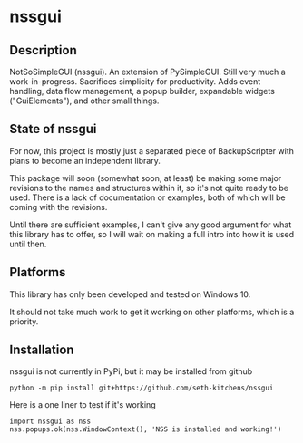 # nssgui

## Description

NotSoSimpleGUI (nssgui). An extension of PySimpleGUI. Still very much a work-in-progress. Sacrifices simplicity for productivity. Adds event handling, data flow management, a popup builder, expandable widgets ("GuiElements"), and other small things.



## State of nssgui

For now, this project is mostly just a separated piece of BackupScripter with plans to become an independent library.

This package will soon (somewhat soon, at least) be making some major revisions to the names and structures within it, so it's not quite ready to be used.
There is a lack of documentation or examples, both of which will be coming with the revisions.

Until there are sufficient examples, I can't give any good argument for what this library has to offer, so I will wait on making a full intro into how it is used until then.



## Platforms

This library has only been developed and tested on Windows 10.

It should not take much work to get it working on other platforms, which is a priority.



## Installation

nssgui is not currently in PyPi, but it may be installed from github

```
python -m pip install git+https://github.com/seth-kitchens/nssgui
```

Here is a one liner to test if it's working

```
import nssgui as nss
nss.popups.ok(nss.WindowContext(), 'NSS is installed and working!')
```
